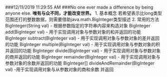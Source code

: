 ###12/11/2019 11:29:55 AM 
###No one ever made a difference by being anyone else.
**唯有与众不同，才能改变世界。**
	1. 基本概念
		若希望表示比long类型范围还打的整数数据，则需要借助java.math.BigInteger类型描述
	2. 常用的方法
		BigInteger(String val) 
			- 根据参数指定的字符串内容来构造对象
		BigInteger add(BigInteger val)
			- 用于实现调用对象与参数对象的和并返回的功能
		BigInteger subtract(BigInteger val)
			- 用于实现调用对象与参数对象的差并返回的功能
		BigInteger multiple(BigInteger val)
			- 用于实现调用对象与参数对象的积并返回的功能	
		BigInteger divide(BigInteger val)
			- 用于实现调用对象与参数对象的商并返回的功能
		BigInteger remainder(BigInteger val)
			- 用于实现调用对象与参数对象的余数并返回的功能
		BigInteger[] divideAndRemainder(BigInteger val)
			-用于实现调用对象与从参数对象的商和余数 并返回